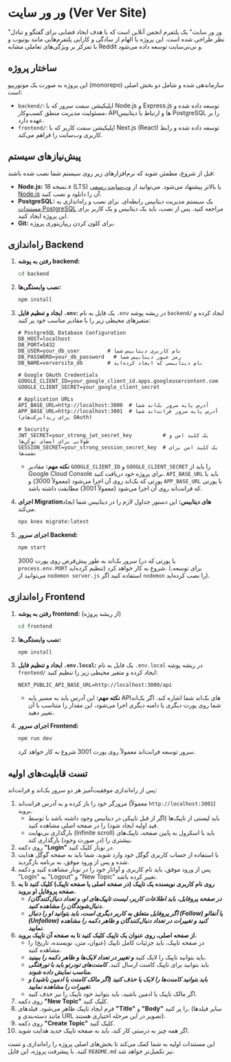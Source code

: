 # ور ور سایت (Ver Ver Site)

"ور ور سایت" یک پلتفرم انجمن آنلاین است که با هدف ایجاد فضایی برای گفتگو و تبادل نظر طراحی شده است. این پروژه با الهام از سادگی و کارایی پلتفرم‌هایی مانند یوتیوب و با تمرکز بر ویژگی‌های تعاملی مشابه Reddit و نی‌نی‌سایت توسعه داده می‌شود.

## ساختار پروژه

این پروژه به صورت یک مونوریپو (monorepo) سازماندهی شده و شامل دو بخش اصلی است:

*   `backend/`: اپلیکیشن سمت سرور که با Node.js و Express.js توسعه داده شده و مسئولیت مدیریت منطق کسب‌وکار، APIها و ارتباط با دیتابیس PostgreSQL را بر عهده دارد.
*   `frontend/`: اپلیکیشن سمت کاربر که با Next.js (React) توسعه داده شده و رابط کاربری وب‌سایت را فراهم می‌کند.

## پیش‌نیازهای سیستم

قبل از شروع، مطمئن شوید که نرم‌افزارهای زیر روی سیستم شما نصب شده باشند:

*   **Node.js:** نسخه 18.x (LTS) یا بالاتر پیشنهاد می‌شود. می‌توانید از [وب‌سایت رسمی Node.js](https://nodejs.org/) آن را دانلود و نصب کنید.
*   **PostgreSQL:** یک سیستم مدیریت دیتابیس رابطه‌ای. برای نصب و راه‌اندازی به [مستندات PostgreSQL](https://www.postgresql.org/docs/) مراجعه کنید. پس از نصب، باید یک دیتابیس و یک کاربر برای این پروژه ایجاد کنید.
*   **Git:** برای کلون کردن ریپازیتوری پروژه.

## راه‌اندازی Backend

1.  **رفتن به پوشه backend:**
    ```bash
    cd backend
    ```

2.  **نصب وابستگی‌ها:**
    ```bash
    npm install
    ```

3.  **ایجاد و تنظیم فایل `.env`:**
    یک فایل به نام `.env` در ریشه پوشه `backend/` ایجاد کرده و متغیرهای محیطی زیر را با مقادیر مناسب خود پر کنید:

    ```env
    # PostgreSQL Database Configuration
    DB_HOST=localhost
    DB_PORT=5432
    DB_USER=your_db_user         # نام کاربری دیتابیس شما
    DB_PASSWORD=your_db_password   # رمز عبور دیتابیس شما
    DB_NAME=verversite_db        # نام دیتابیسی که ایجاد کرده‌اید

    # Google OAuth Credentials
    GOOGLE_CLIENT_ID=your_google_client_id.apps.googleusercontent.com
    GOOGLE_CLIENT_SECRET=your_google_client_secret

    # Application URLs
    API_BASE_URL=http://localhost:3000  # آدرس پایه سرور بک‌اند شما
    APP_BASE_URL=http://localhost:3001  # آدرس پایه سرور فرانت‌اند شما (برای ریدایرکت‌های OAuth)

    # Security
    JWT_SECRET=your_strong_jwt_secret_key          # یک کلید امن و طولانی برای امضای توکن‌ها
    SESSION_SECRET=your_strong_session_secret_key  # یک کلید امن برای نشست‌ها
    ```
    *   **نکته مهم:** مقادیر `GOOGLE_CLIENT_ID` و `GOOGLE_CLIENT_SECRET` را باید از Google Cloud Console برای پروژه خود دریافت کنید. `API_BASE_URL` باید با پورتی که بک‌اند روی آن اجرا می‌شود (معمولاً 3000) و `APP_BASE_URL` با پورتی که فرانت‌اند روی آن اجرا می‌شود (معمولاً 3001) مطابقت داشته باشد.

4.  **اجرای Migrationهای دیتابیس:**
    این دستور جداول لازم را در دیتابیس شما ایجاد می‌کند.
    ```bash
    npx knex migrate:latest
    ```

5.  **اجرای سرور Backend:**
    ```bash
    npm start
    ```
    سرور بک‌اند به طور پیش‌فرض روی پورت 3000 (یا پورتی که در `process.env.PORT` تنظیم کرده‌اید) شروع به کار خواهد کرد.
    (برای توسعه، می‌توانید از `nodemon server.js` استفاده کنید اگر `nodemon` را نصب کرده‌اید).

## راه‌اندازی Frontend

1.  **رفتن به پوشه frontend:**
    (از ریشه پروژه)
    ```bash
    cd frontend
    ```

2.  **نصب وابستگی‌ها:**
    ```bash
    npm install
    ```

3.  **ایجاد و تنظیم فایل `.env.local`:**
    یک فایل به نام `.env.local` در ریشه پوشه `frontend/` ایجاد کرده و متغیر محیطی زیر را تنظیم کنید:

    ```env
    NEXT_PUBLIC_API_BASE_URL=http://localhost:3000/api
    ```
    *   **نکته مهم:** این آدرس باید به مسیر پایه APIهای بک‌اند شما اشاره کند. اگر بک‌اند شما روی پورت دیگری یا دامنه دیگری اجرا می‌شود، این مقدار را متناسب با آن تغییر دهید.

4.  **اجرای سرور Frontend:**
    ```bash
    npm run dev
    ```
    سرور توسعه فرانت‌اند معمولاً روی پورت 3001 شروع به کار خواهد کرد.

## تست قابلیت‌های اولیه

پس از راه‌اندازی موفقیت‌آمیز هر دو سرور بک‌اند و فرانت‌اند:

1.  مرورگر خود را باز کرده و به آدرس فرانت‌اند (معمولاً `http://localhost:3001`) بروید.
    *   باید لیستی از تاپیک‌ها (اگر از قبل تاپیکی در دیتابیس وجود داشته باشد یا توسط فید اولیه ایجاد شود) را در صفحه اصلی مشاهده کنید.
    *   بارگذاری بی‌نهایت (Infinite scroll) باید با اسکرول به پایین صفحه، تاپیک‌های بیشتری را (در صورت وجود) بارگذاری کند.
2.  روی دکمه **"Login"** در نوبار کلیک کنید.
3.  با استفاده از حساب کاربری گوگل خود وارد شوید. شما باید به صفحه گوگل هدایت شده و پس از ورود موفق، به برنامه بازگردید.
4.  پس از ورود موفق، باید نام کاربری و آواتار خود را در نوبار مشاهده کنید و دکمه "Login" به "Logout" و "New Topic" تغییر کرده باشد.
5.  **روی نام کاربری نویسنده یک تاپیک (در صفحه اصلی یا صفحه تاپیک) کلیک کنید تا به صفحه پروفایل او بروید.**
    *   ***در صفحه پروفایل، باید اطلاعات کاربر، لیست تاپیک‌های او، و تعداد دنبال‌کنندگان/دنبال‌شوندگان را مشاهده کنید.***
    *   ***اگر پروفایل متعلق به کاربر دیگری است، باید بتوانید او را دنبال (Follow) یا آنفالو (Unfollow) کنید و تغییرات در تعداد دنبال‌کنندگان و ظاهر دکمه را مشاهده نمایید.***
6.  **از صفحه اصلی، روی عنوان یک تاپیک کلیک کنید تا به صفحه آن تاپیک بروید.**
    *   در صفحه تاپیک، باید جزئیات کامل تاپیک (عنوان، متن، نویسنده، تاریخ) را مشاهده کنید.
    *   باید بتوانید تاپیک را لایک کنید ***و تغییر در تعداد لایک‌ها و ظاهر دکمه را ببینید.***
    *   باید بتوانید برای تاپیک کامنت ارسال کنید. ***کامنت‌های تودرتو باید با تورفتگی مناسب نمایش داده شوند.***
    *   ***باید بتوانید کامنت‌ها را لایک یا حذف کنید (اگر مالک کامنت یا ادمین باشید) و تغییرات را مشاهده نمایید.***
    *   اگر مالک تاپیک یا ادمین باشید، باید بتوانید خود تاپیک را نیز حذف کنید.
7.  روی دکمه **"New Topic"** کلیک کنید.
8.  فرم ایجاد تاپیک ظاهر می‌شود. فیلدهای **"Title"** و **"Body"** را پر کنید. (سایر فیلدها مانند دسته‌بندی و URL تصویر در این مرحله اختیاری هستند).
9.  روی دکمه **"Create Topic"** کلیک کنید.
10. اگر همه چیز به درستی کار کند، باید به صفحه تاپیک جدید هدایت شوید.

این مستندات اولیه به شما کمک می‌کند تا بخش‌های اصلی پروژه را راه‌اندازی و تست کنید. با پیشرفت پروژه، این فایل `README.md` نیز تکمیل‌تر خواهد شد.
